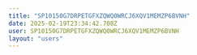 ```yaml
---
title: "SP10150G7DRPETGFXZQWQ0WRCJ6XQV1MEMZP6BVNH"
date: 2025-02-19T23:34:42.708Z
user: SP10150G7DRPETGFXZQWQ0WRCJ6XQV1MEMZP6BVNH
layout: "users"
---
```

    